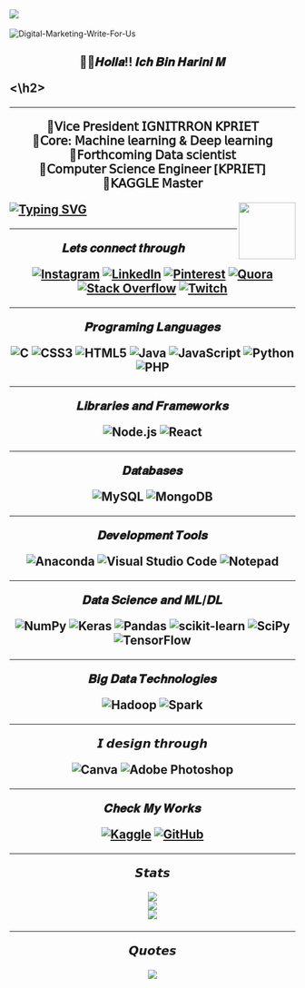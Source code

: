 [![](https://visitcount.itsvg.in/api?id=HariniMaruthasalam&icon=0&color=0)](https://visitcount.itsvg.in)
---

![Digital-Marketing-Write-For-Us](https://github.com/HariniMaruthasalam/HariniMaruthasalam/assets/114240304/fd48ac41-5ce3-4151-8319-ca1ddda9a9b6)


<h2><p align="center"> 🙋‍♀️𝑯𝒐𝒍𝒍𝒂!! 𝑰𝒄𝒉 𝑩𝒊𝒏 𝑯𝒂𝒓𝒊𝒏𝒊 𝑴 </p><\h2>
<hr>

<p align="center">
 🍁𝖵𝗂𝖼𝖾 𝖯𝗋𝖾𝗌𝗂𝖽𝖾𝗇𝗍 𝖨𝖦𝖭𝖨𝖳𝖱𝖱𝖮𝖭 𝖪𝖯𝖱𝖨𝖤𝖳 <br> 🍁𝖢𝗈𝗋𝖾: 𝖬𝖺𝖼𝗁𝗂𝗇𝖾 𝗅𝖾𝖺𝗋𝗇𝗂𝗇𝗀 & 𝖣𝖾𝖾𝗉 𝗅𝖾𝖺𝗋𝗇𝗂𝗇𝗀 <br> 🍁𝖥𝗈𝗋𝗍𝗁𝖼𝗈𝗆𝗂𝗇𝗀 𝖣𝖺𝗍𝖺 𝗌𝖼𝗂𝖾𝗇𝗍𝗂𝗌𝗍 <br> 🍁𝖢𝗈𝗆𝗉𝗎𝗍𝖾𝗋 𝖲𝖼𝗂𝖾𝗇𝖼𝖾 𝖤𝗇𝗀𝗂𝗇𝖾𝖾𝗋 [𝖪𝖯𝖱𝖨𝖤𝖳]
<br> 🍁𝖪𝖠𝖦𝖦𝖫𝖤 𝖬𝖺𝗌𝗍𝖾𝗋 

[![Typing SVG](https://readme-typing-svg.demolab.com/?lines=CHANGE,+IS+INEVITABLE.;GROWTH,+IS+OPTIONAL)](https://git.io/typing-svg)
   <img align='right' src="https://media2.giphy.com/media/w0Fy3hcQuZxxQgo0KR/giphy.gif" width="100" height="100" >
   
 <hr>  
<div align="center">   
𝑳𝒆𝒕𝒔 𝒄𝒐𝒏𝒏𝒆𝒄𝒕 𝒕𝒉𝒓𝒐𝒖𝒈𝒉
  
[![Instagram](https://img.shields.io/badge/Instagram-%23E4405F.svg?logo=Instagram&logoColor=white)](https://instagram.com/_.harinuuu) [![LinkedIn](https://img.shields.io/badge/LinkedIn-%230077B5.svg?logo=linkedin&logoColor=white)](https://linkedin.com/in/harini-m) [![Pinterest](https://img.shields.io/badge/Pinterest-%23E60023.svg?logo=Pinterest&logoColor=white)](https://pinterest.com/Harini-Maruthasalam) [![Quora](https://img.shields.io/badge/Quora-%23B92B27.svg?logo=Quora&logoColor=white)](https://quora.com/profile/Harini-Maruthasalam) [![Stack Overflow](https://img.shields.io/badge/-Stackoverflow-FE7A16?logo=stack-overflow&logoColor=white)](https://stackoverflow.com/users/Harini-Maruthasalam) [![Twitch](https://img.shields.io/badge/Twitch-%239146FF.svg?logo=Twitch&logoColor=white)](https://twitch.tv/Harinuuu)

<hr>
<div align="center">
𝑷𝒓𝒐𝒈𝒓𝒂𝒎𝒊𝒏𝒈 𝑳𝒂𝒏𝒈𝒖𝒂𝒈𝒆𝒔

![C](https://img.shields.io/badge/c-%2300599C.svg?style=for-the-badge&logo=c&logoColor=white)
![CSS3](https://img.shields.io/badge/css3-%231572B6.svg?style=for-the-badge&logo=css3&logoColor=white)
![HTML5](https://img.shields.io/badge/html5-%23E34F26.svg?style=for-the-badge&logo=html5&logoColor=white)
![Java](https://img.shields.io/badge/java-%23ED8B00.svg?style=for-the-badge&logo=java&logoColor=white)
![JavaScript](https://img.shields.io/badge/javascript-%23323330.svg?style=for-the-badge&logo=javascript&logoColor=%23F7DF1E)
![Python](https://img.shields.io/badge/python-3670A0?style=for-the-badge&logo=python&logoColor=ffdd54)
![PHP](https://img.shields.io/badge/php-%23777BB4.svg?style=for-the-badge&logo=php&logoColor=white)

</div>
<hr>

<div align="center">
𝑳𝒊𝒃𝒓𝒂𝒓𝒊𝒆𝒔 𝒂𝒏𝒅 𝑭𝒓𝒂𝒎𝒆𝒘𝒐𝒓𝒌𝒔

![Node.js](https://img.shields.io/badge/node.js-6DA55F?style=for-the-badge&logo=node.js&logoColor=white)
![React](https://img.shields.io/badge/react-%2320232a.svg?style=for-the-badge&logo=react&logoColor=%2361DAFB)

</div>

<hr>

<div align="center">
𝑫𝒂𝒕𝒂𝒃𝒂𝒔𝒆𝒔
  
![MySQL](https://img.shields.io/badge/mysql-%2300f.svg?style=for-the-badge&logo=mysql&logoColor=white)
![MongoDB](https://img.shields.io/badge/MongoDB-%234ea94b.svg?style=for-the-badge&logo=mongodb&logoColor=white)

</div>

<hr>

<div align="center">
𝑫𝒆𝒗𝒆𝒍𝒐𝒑𝒎𝒆𝒏𝒕 𝑻𝒐𝒐𝒍𝒔
  
![Anaconda](https://img.shields.io/badge/Anaconda-%2344A833.svg?style=for-the-badge&logo=anaconda&logoColor=white)
![Visual Studio Code](https://img.shields.io/badge/Visual%20Studio%20Code-%23007ACC.svg?style=for-the-badge&logo=visual%20studio%20code&logoColor=white)
![Notepad](https://img.shields.io/badge/Notepad-%23000000.svg?style=for-the-badge&logo=notepad&logoColor=white)

<hr>

<div align="center">
𝑫𝒂𝒕𝒂 𝑺𝒄𝒊𝒆𝒏𝒄𝒆 𝒂𝒏𝒅 𝑴𝑳/𝑫𝑳

![NumPy](https://img.shields.io/badge/numpy-%23013243.svg?style=for-the-badge&logo=numpy&logoColor=white)
![Keras](https://img.shields.io/badge/Keras-%23D00000.svg?style=for-the-badge&logo=Keras&logoColor=white)
![Pandas](https://img.shields.io/badge/pandas-%23150458.svg?style=for-the-badge&logo=pandas&logoColor=white)
![scikit-learn](https://img.shields.io/badge/scikit--learn-%23F7931E.svg?style=for-the-badge&logo=scikit-learn&logoColor=white)
![SciPy](https://img.shields.io/badge/SciPy-%230C55A5.svg?style=for-the-badge&logo=scipy&logoColor=%white)
![TensorFlow](https://img.shields.io/badge/TensorFlow-%23FF6F00.svg?style=for-the-badge&logo=TensorFlow&logoColor=white)

</div>

<hr>

<div align="center">
𝑩𝒊𝒈 𝑫𝒂𝒕𝒂 𝑻𝒆𝒄𝒉𝒏𝒐𝒍𝒐𝒈𝒊𝒆𝒔

  ![Hadoop](https://img.shields.io/badge/Hadoop-%23FF652F.svg?style=for-the-badge&logo=Apache%20Hadoop&logoColor=white)
![Spark](https://img.shields.io/badge/Spark-%23E25A1C.svg?style=for-the-badge&logo=Apache%20Spark&logoColor=white)

</div>

<hr>


<div align="center">
𝙄 𝙙𝙚𝙨𝙞𝙜𝙣 𝙩𝙝𝙧𝙤𝙪𝙜𝙝

![Canva](https://img.shields.io/badge/Canva-%2300C4CC.svg?style=for-the-badge&logo=Canva&logoColor=white) ![Adobe Photoshop](https://img.shields.io/badge/adobephotoshop-%2331A8FF.svg?style=for-the-badge&logo=adobephotoshop&logoColor=white) 
</div>

<hr>


<div align="center">
𝑪𝒉𝒆𝒄𝒌 𝑴𝒚 𝑾𝒐𝒓𝒌𝒔

[![Kaggle](https://img.shields.io/badge/Kaggle-%2320BEFF.svg?style=for-the-badge&logo=kaggle&logoColor=white)](https://www.kaggle.com/harinuu) [![GitHub](https://img.shields.io/badge/GitHub-%23181717.svg?style=for-the-badge&logo=github&logoColor=white)](https://github.com/HariniMaruthasalam)
</div>

<hr>

<div align="center">
𝙎𝙩𝙖𝙩𝙨

![](https://github-readme-stats.vercel.app/api?username=HariniMaruthasalam&theme=dark&hide_border=false&include_all_commits=true&count_private=false)<br/>
![](https://github-readme-streak-stats.herokuapp.com/?user=HariniMaruthasalam&theme=dark&hide_border=false)<br/>
![](https://github-readme-stats.vercel.app/api/top-langs/?username=HariniMaruthasalam&theme=dark&hide_border=false&include_all_commits=true&count_private=false&layout=compact)
</div>

<hr>


𝙌𝙪𝙤𝙩𝙚𝙨
<div align="center">
 
![](https://quotes-github-readme.vercel.app/api?type=horizontal&theme=dark)

</div>

